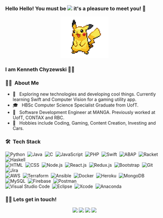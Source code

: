 ### Hello Hello! You must be ![](https://komarev.com/ghpvc/?username=KennethChyzewski&color=blue&style=flat&label=Visitor%20%23) it's a pleasure to meet you! 👋

<p align="center">
  <img src="pikachu.gif" width=30% />
</p>

### I am Kenneth Chyzewski 🙋‍♂️
### 👨‍💻 &nbsp;About Me

- 🔭 &nbsp; Exploring new technologies and developing cool things. Currently learning Swift and Computer Vision for a gaming utility app.
- 🎓 &nbsp; HBSc Computer Science Specialist Graduate from UofT.
- 💼 &nbsp; Software Development Engineer at MANGA. Previously worked at UofT, CONTAX and RBC.
- 👾 &nbsp; Hobbies include Coding, Gaming, Content Creation, Investing and Cars.

### 🛠 &nbsp;Tech Stack

![Python](https://img.shields.io/badge/-Python-333333?style=flat&logo=Python)&nbsp;
![Java](https://img.shields.io/badge/-Java-333333?style=flat&logo=Java&logoColor=FFA518)&nbsp;
![C](https://img.shields.io/badge/-C-333333?style=flat&logo=C&logoColor=A8B9CC)&nbsp;
![JavaScript](https://img.shields.io/badge/-JavaScript-333333?style=flat&logo=Javascript)&nbsp;
![PHP](https://img.shields.io/badge/-PHP-333333?style=flat&logo=PHP&logoColor=777BB4)&nbsp;
![Swift](https://img.shields.io/badge/-Swift-333333?style=flat&logo=Swift)&nbsp;
![ABAP](https://img.shields.io/badge/-ABAP-333333?style=flat&logo=SAP)&nbsp;
![Racket](https://img.shields.io/badge/-Racket-333333?style=flat&logo=Racket)&nbsp;
![Haskell](https://img.shields.io/badge/-Haskell-333333?style=flat&logo=Haskell&logoColor=517A9E)&nbsp;\
![HTML](https://img.shields.io/badge/-HTML-333333?style=flat&logo=HTML5)&nbsp;
![CSS](https://img.shields.io/badge/-CSS-333333?style=flat&logo=CSS3&logoColor=1572B6)&nbsp;
![Node.js](https://img.shields.io/badge/-Node.js-333333?style=flat&logo=node.js)&nbsp;
![React.js](https://img.shields.io/badge/-React.js-333333?style=flat&logo=react)&nbsp;
![Redux.js](https://img.shields.io/badge/-Redux.js-333333?&logo=Redux&logoColor=764abc)&nbsp;
![Bootstrap](https://img.shields.io/badge/-Bootstrap-333333?&logo=bootstrap)&nbsp;
![Git](https://img.shields.io/badge/-Git-333333?style=flat&logo=git)&nbsp;
![Jira](https://img.shields.io/badge/-Jira-333333?style=flat&logo=Jira&logoColor=0052CC)&nbsp;\
![AWS](https://img.shields.io/badge/-AWS-333333?style=flat&logo=Amazon-AWS)&nbsp;
![Terraform](https://img.shields.io/badge/-Terraform-333333?style=flat&logo=Terraform&logoColor=7B42BC)&nbsp;
![Ansible](https://img.shields.io/badge/-Ansible-333333?style=flat&logo=Ansible&logoColor=EE0000)&nbsp;
![Docker](https://img.shields.io/badge/-Docker-333333?style=flat&logo=Docker)&nbsp;
![Heroku](https://img.shields.io/badge/-Heroku-333333?&logo=heroku&logoColor=79589f)&nbsp;
![MongoDB](https://img.shields.io/badge/-MongoDB-333333?style=flat&logo=MongoDB&logoColor=47A248)&nbsp;
![MySQL](https://img.shields.io/badge/-MySQL-333333?style=flat&logo=MySQL&logoColor=4479A1)&nbsp;
![Firebase](https://img.shields.io/badge/-Firebase-333333?style=flat&logo=Firebase&logoColor=FFA611)&nbsp;
![Postman](https://img.shields.io/badge/-Postman-333333?style=flat&logo=Postman&logoColor=FF6C37)&nbsp;\
![Visual Studio Code](https://img.shields.io/badge/-Visual%20Studio%20Code-333333?style=flat&logo=visual-studio-code&logoColor=007ACC)&nbsp;
![Eclipse](https://img.shields.io/badge/-Eclipse-333333?style=flat&logo=Eclipse-ide)&nbsp;
![Xcode](https://img.shields.io/badge/-Xcode-333333?style=flat&logo=Xcode&logoColor=1575F9)&nbsp;
![Anaconda](https://img.shields.io/badge/-Anaconda-333333?style=flat&logo=Anaconda&logoColor=42B029)&nbsp;

### 🤝🏻 Lets get in touch!
<p align="center">
<a href="mailto:KChyzewski@gmail.com"><img src="https://img.shields.io/badge/-KChyzewski@gmail-D14836?style=flat-square&logo=Gmail&logoColor=white"/></a>
<a href="https://linkedin.com/in/kennethchyzewski"><img src="https://img.shields.io/badge/-Kenneth%20Chyzewski-0077B5?style=flat-square&logo=Linkedin&logoColor=white"/></a>
<a href="https://psnprofiles.com/Kchewz"><img src="https://img.shields.io/badge/-Kchewz-003791?style=flat-square&logo=Playstation&logoColor=white"/></a>
<a href="https://switcher.gg/user/Kchewz"><img src="https://img.shields.io/badge/-Kchewz-E60012?style=flat-square&logo=Nintendo-Switch&logoColor=white"/></a>
</p>


